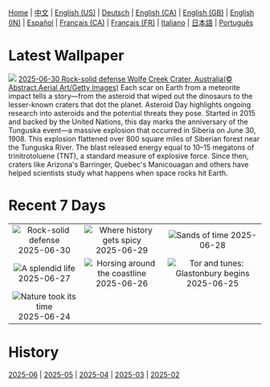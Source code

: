 [Home](../README.md) | [中文](zh-CN.md) | [English (US)](en-US.md) | [Deutsch](de-DE.md) | [English (CA)](en-CA.md) | [English (GB)](en-GB.md) | [English (IN)](en-IN.md) | [Español](es-ES.md) | [Français (CA)](fr-CA.md) | [Français (FR)](fr-FR.md) | [Italiano](it-IT.md) | [日本語](ja-JP.md) | [Português](pt-BR.md)

# Latest Wallpaper
![](https://www.bing.com/th?id=OHR.WolfeCrater_EN-GB1775115242_UHD.jpg)
[2025-06-30 Rock-solid defense Wolfe Creek Crater, Australia(© Abstract Aerial Art/Getty Images)](https://www.bing.com/th?id=OHR.WolfeCrater_EN-GB1775115242_UHD.jpg)
Each scar on Earth from a meteorite impact tells a story—from the asteroid that wiped out the dinosaurs to the lesser-known craters that dot the planet. Asteroid Day highlights ongoing research into asteroids and the potential threats they pose. Started in 2015 and backed by the United Nations, this day marks the anniversary of the Tunguska event—a massive explosion that occurred in Siberia on June 30, 1908. This explosion flattened over 800 square miles of Siberian forest near the Tunguska River. The blast released energy equal to 10–15 megatons of trinitrotoluene (TNT), a standard measure of explosive force. Since then, craters like Arizona's Barringer, Quebec's Manicouagan and others have helped scientists study what happens when space rocks hit Earth.

# Recent 7 Days
|  |  |  |
|:---:|:---:|:---:|
| ![](https://www.bing.com/th?id=OHR.WolfeCrater_EN-GB1775115242_400x240.jpg "Rock-solid defense") 2025-06-30 | ![](https://www.bing.com/th?id=OHR.BandaIsland_EN-GB1537579150_400x240.jpg "Where history gets spicy") 2025-06-29 | ![](https://www.bing.com/th?id=OHR.MesquiteFlats_EN-GB1375623335_400x240.jpg "Sands of time") 2025-06-28 |
| ![](https://www.bing.com/th?id=OHR.SplendidFrog_EN-GB1133553624_400x240.jpg "A splendid life") 2025-06-27 | ![](https://www.bing.com/th?id=OHR.HorseheadRock_EN-GB7257455536_400x240.jpg "Horsing around the coastline") 2025-06-26 | ![](https://www.bing.com/th?id=OHR.GlastonburyScenic_EN-GB0067703807_400x240.jpg "Tor and tunes: Glastonbury begins") 2025-06-25 |
| ![](https://www.bing.com/th?id=OHR.DelicateArch_EN-GB4483043956_400x240.jpg "Nature took its time") 2025-06-24 |  |  |

# History
[2025-06](../archives/wallpaper/en-GB/w_2025_06.md) | [2025-05](../archives/wallpaper/en-GB/w_2025_05.md) | [2025-04](../archives/wallpaper/en-GB/w_2025_04.md) | [2025-03](../archives/wallpaper/en-GB/w_2025_03.md) | [2025-02](../archives/wallpaper/en-GB/w_2025_02.md)
